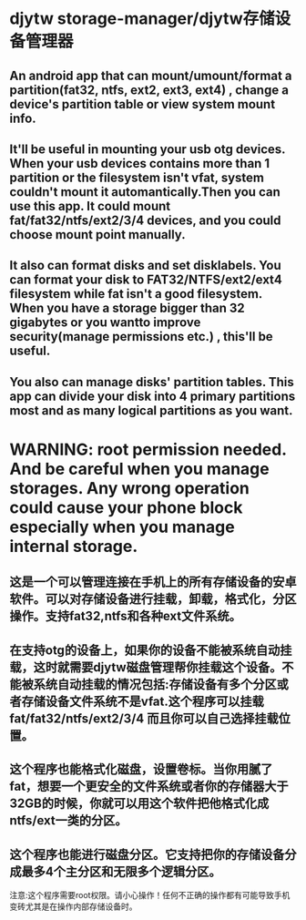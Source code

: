 djytw storage-manager/djytw存储设备管理器
===============

An android app that can mount/umount/format a partition(fat32, ntfs, ext2, ext3, ext4) , change a device's partition table or view system mount info.
--------------
 It'll be useful in mounting your usb otg devices. When your usb devices contains more than 1 partition or the filesystem isn't vfat, system couldn't mount it automantically.Then you can use this app.
It could mount fat/fat32/ntfs/ext2/3/4 devices, and you could choose mount point manually.
--------------
It also can format disks and set disklabels. You can format your disk to FAT32/NTFS/ext2/ext4 filesystem while fat isn't a good filesystem. When you have a storage bigger than 32 gigabytes or you wantto improve security(manage permissions etc.) , this'll be useful.
-------------
You also can manage disks' partition tables. This app can divide your disk into 4 primary partitions most and as many logical partitions as you want.
-------------
 WARNING:  root permission needed.
And be careful when you manage storages.
Any wrong operation could cause your phone block especially when you manage internal storage.
===============
这是一个可以管理连接在手机上的所有存储设备的安卓软件。可以对存储设备进行挂载，卸载，格式化，分区操作。支持fat32,ntfs和各种ext文件系统。
-------------
在支持otg的设备上，如果你的设备不能被系统自动挂载，这时就需要djytw磁盘管理帮你挂载这个设备。不能被系统自动挂载的情况包括:存储设备有多个分区或者存储设备文件系统不是vfat.这个程序可以挂载fat/fat32/ntfs/ext2/3/4 而且你可以自己选择挂载位置。
-------------
这个程序也能格式化磁盘，设置卷标。当你用腻了fat，想要一个更安全的文件系统或者你的存储器大于32GB的时候，你就可以用这个软件把他格式化成ntfs/ext一类的分区。
-------------
这个程序也能进行磁盘分区。它支持把你的存储设备分成最多4个主分区和无限多个逻辑分区。
-------------
注意:这个程序需要root权限。请小心操作！任何不正确的操作都有可能导致手机变砖尤其是在操作内部存储设备时。
